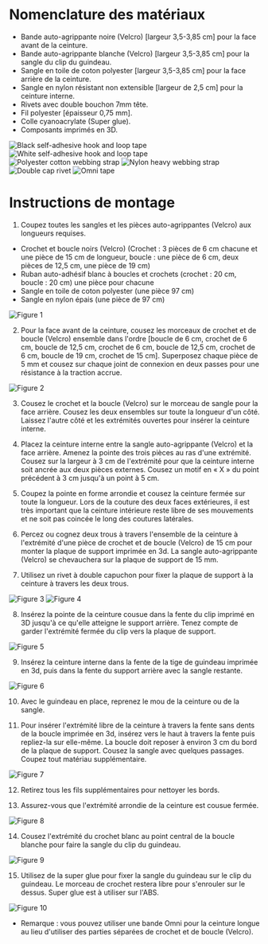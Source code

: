 # Nomenclature des matériaux
* Bande auto-agrippante noire (Velcro) [largeur 3,5-3,85 cm] pour la face avant de la ceinture.
* Bande auto-agrippante blanche (Velcro) [largeur 3,5-3,85 cm] pour la sangle du clip du guindeau.
* Sangle en toile de coton polyester [largeur 3,5-3,85 cm] pour la face arrière de la ceinture.
* Sangle en nylon résistant non extensible [largeur de 2,5 cm] pour la ceinture interne.
* Rivets avec double bouchon 7mm tête.
* Fil polyester [épaisseur 0,75 mm].
* Colle cyanoacrylate (Super glue).
* Composants imprimés en 3D.

![Black self-adhesive hook and loop tape](../assets/instructions/part1.jpg)
![White self-adhesive hook and loop tape](../assets/instructions/part2.jpg)
![Polyester cotton webbing strap](../assets/instructions/part3.jpg)
![Nylon heavy webbing strap](../assets/instructions/part4.jpg)
![Double cap rivet](../assets/instructions/part5.jpg)
![Omni tape](../assets/instructions/part6.jpg)

# Instructions de montage
1. Coupez toutes les sangles et les pièces auto-agrippantes (Velcro) aux longueurs requises.
 * Crochet et boucle noirs (Velcro) (Crochet : 3 pièces de 6 cm chacune et une pièce de 15 cm de longueur, boucle : une pièce de 6 cm, deux pièces de 12,5 cm, une pièce de 19 cm)
 * Ruban auto-adhésif blanc à boucles et crochets (crochet : 20 cm, boucle : 20 cm) une pièce pour chacune
 * Sangle en toile de coton polyester (une pièce 97 cm)
 * Sangle en nylon épais (une pièce de 97 cm)

![Figure 1](../assets/instructions/figure1.jpg)

2. Pour la face avant de la ceinture, cousez les morceaux de crochet et de boucle (Velcro) ensemble dans l'ordre [boucle de 6 cm, crochet de 6 cm, boucle de 12,5 cm, crochet de 6 cm, boucle de 12,5 cm, crochet de 6 cm, boucle de 19 cm, crochet de 15 cm]. Superposez chaque pièce de 5 mm et cousez sur chaque joint de connexion en deux passes pour une résistance à la traction accrue.

![Figure 2](../assets/instructions/figure2.jpg)

3. Cousez le crochet et la boucle (Velcro) sur le morceau de sangle pour la face arrière. Cousez les deux ensembles sur toute la longueur d'un côté. Laissez l'autre côté et les extrémités ouvertes pour insérer la ceinture interne.

4. Placez la ceinture interne entre la sangle auto-agrippante (Velcro) et la face arrière. Amenez la pointe des trois pièces au ras d'une extrémité. Cousez sur la largeur à 3 cm de l'extrémité pour que la ceinture interne soit ancrée aux deux pièces externes. Cousez un motif en « X » du point précédent à 3 cm jusqu'à un point à 5 cm.

5. Coupez la pointe en forme arrondie et cousez la ceinture fermée sur toute la longueur. Lors de la couture des deux faces extérieures, il est très important que la ceinture intérieure reste libre de ses mouvements et ne soit pas coincée le long des coutures latérales.

6. Percez ou cognez deux trous à travers l'ensemble de la ceinture à l'extrémité d'une pièce de crochet et de boucle (Velcro) de 15 cm pour monter la plaque de support imprimée en 3d. La sangle auto-agrippante (Velcro) se chevauchera sur la plaque de support de 15 mm.

7. Utilisez un rivet à double capuchon pour fixer la plaque de support à la ceinture à travers les deux trous.

![Figure 3](../assets/instructions/figure3.jpg)
![Figure 4](../assets/instructions/figure4.jpg)

8. Insérez la pointe de la ceinture cousue dans la fente du clip imprimé en 3D jusqu'à ce qu'elle atteigne le support arrière. Tenez compte de garder l'extrémité fermée du clip vers la plaque de support.

![Figure 5](../assets/instructions/figure5.jpg)

9. Insérez la ceinture interne dans la fente de la tige de guindeau imprimée en 3d, puis dans la fente du support arrière avec la sangle restante.

![Figure 6](../assets/instructions/figure6.jpg)

10. Avec le guindeau en place, reprenez le mou de la ceinture ou de la sangle.

11. Pour insérer l'extrémité libre de la ceinture à travers la fente sans dents de la boucle imprimée en 3d, insérez vers le haut à travers la fente puis repliez-la sur elle-même. La boucle doit reposer à environ 3 cm du bord de la plaque de support. Cousez la sangle avec quelques passages. Coupez tout matériau supplémentaire.

![Figure 7](../assets/instructions/figure7.jpg)

12. Retirez tous les fils supplémentaires pour nettoyer les bords.

13. Assurez-vous que l'extrémité arrondie de la ceinture est cousue fermée.

![Figure 8](../assets/instructions/figure8.jpg)

14. Cousez l'extrémité du crochet blanc au point central de la boucle blanche pour faire la sangle du clip du guindeau.

![Figure 9](../assets/instructions/figure9.jpg)

15. Utilisez de la super glue pour fixer la sangle du guindeau sur le clip du guindeau. Le morceau de crochet restera libre pour s'enrouler sur le dessus. Super glue est à  utiliser sur l'ABS.

![Figure 10](../assets/instructions/figure10.jpg)


* Remarque : vous pouvez utiliser une bande Omni pour la ceinture longue au lieu d'utiliser des parties séparées de crochet et de boucle (Velcro).
